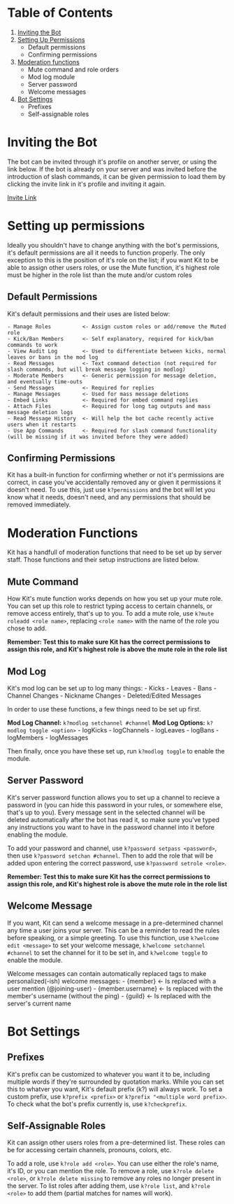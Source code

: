 # Table of Contents
 1. [Inviting the Bot]()
 2. [Setting Up Permissions]()
    - Default permissions
    - Confirming permissions
 3. [Moderation functions]()
    - Mute command and role orders
    - Mod log module
    - Server password
    - Welcome messages
4. [Bot Settings]()
    - Prefixes
    - Self-assignable roles


# Inviting the Bot
The bot can be invited through it's profile on another server, or using the link below.
If the bot is already on your server and was invited before the introduction of slash commands, it can be given permission to load them by clicking the invite link in it's profile and inviting it again.

[Invite Link](https://discord.com/api/oauth2/authorize?client_id=435855803363360779&permissions=1514244795590&scope=bot%20applications.commands)


# Setting up permissions
Ideally you shouldn't have to change anything with the bot's permissions, it's default permissions are all it needs to function properly. The only exception to this is the position of it's role on the list; if you want Kit to be able to assign other users roles, or use the Mute function, it's highest role must be higher in the role list than the mute and/or custom roles

## Default Permissions
Kit's default permissions and their uses are listed below:

    - Manage Roles          <- Assign custom roles or add/remove the Muted role
    - Kick/Ban Members      <- Self explanatory, required for kick/ban commands to work
    - View Audit Log        <- Used to differentiate between kicks, normal leaves or bans in the mod log
    - Read Messages         <- Text command detection (not required for slash commands, but will break message logging in modlog)
    - Moderate Members      <- Generic permission for message deletion, and eventually time-outs
    - Send Messages         <- Required for replies
    - Manage Messages       <- Used for mass message deletions
    - Embed Links           <- Required for embed command replies
    - Attach Files          <- Required for long tag outputs and mass message deletion logs
    - Read Message History  <- Will help the bot cache recently active users when it restarts
    - Use App Commands      <- Required for slash command functionality (will be missing if it was invited before they were added)

## Confirming Permissions
Kit has a built-in function for confirming whether or not it's permissions are correct, in case you've accidentally removed any or given it permissions it doesn't need.
To use this, just use `k?permissions` and the bot will let you know what it needs, doesn't need, and any permissions that should be removed immediately.


# Moderation Functions
Kit has a handfull of moderation functions that need to be set up by server staff. Those functions and their setup instructions are listed below.

## Mute Command
How Kit's mute function works depends on how you set up your mute role. You can set up this role to restrict typing access to certain channels, or remove access entirely, that's up to you.
To add a mute role, use `k?mute roleadd <role name>`, replacing `<role name>` with the name of the role you chose to add.

**Remember: Test this to make sure Kit has the correct permissions to assign this role, and Kit's highest role is above the mute role in the role list**

## Mod Log
Kit's mod log can be set up to log many things:
    - Kicks
    - Leaves
    - Bans
    - Channel Changes
    - Nickname Changes
    - Deleted/Edited Messages

In order to use these functions, a few things need to be set up first.

**Mod Log Channel:** `k?modlog setchannel #channel`
**Mod Log Options:** `k?modlog toggle <option>`
    - logKicks
    - logChannels
    - logLeaves
    - logBans
    - logMembers
    - logMessages

Then finally, once you have these set up, run `k?modlog toggle` to enable the module.

## Server Password
Kit's server password function allows you to set up a channel to recieve a password in (you can hide this password in your rules, or somewhere else, that's up to you).
Every message sent in the selected channel will be deleted automatically after the bot has read it, so make sure you've typed any instructions you want to have in the password channel into it before enabling the module.

To add your password and channel, use `k?password setpass <password>`, then use `k?password setchan #channel`. Then to add the role that will be added upon entering the correct password, use `k?password setrole <role>`.

**Remember: Test this to make sure Kit has the correct permissions to assign this role, and Kit's highest role is above the mute role in the role list**

## Welcome Message
If you want, Kit can send a welcome message in a pre-determined channel any time a user joins your server. This can be a reminder to read the rules before speaking, or a simple greeting.
To use this function, use `k?welcome edit <message>` to set your welcome message, `k?welcome setchannel #channel` to set the channel for it to be set in, and `k?welcome toggle` to enable the module.

Welcome messages can contain automatically replaced tags to make personalized(-ish) welcome messages:
    - {member}          <- Is replaced with a user mention (@joining-user)
    - {member.username} <- Is replaced with the member's username (without the ping)
    - {guild}           <- Is replaced with the server's current name


# Bot Settings

## Prefixes
Kit's prefix can be customized to whatever you want it to be, including multiple words if they're surrounded by quotation marks. While you can set this to whatver you want, Kit's default prefix (k?) will always work.
To set a custom prefix, use `k?prefix <prefix>` or `k?prefix "<multiple word prefix>`. To check what the bot's prefix currently is, use `k?checkprefix`.

## Self-Assignable Roles
Kit can assign other users roles from a pre-determined list. These roles can be for accessing certain channels, pronouns, colors, etc.

To add a role, use `k?role add <role>`. You can use either the role's name, it's ID, or you can mention the role.
To remove a role, use `k?role delete <role>`, or `k?role delete missing` to remove any roles no longer present in the server.
To list roles after adding them, use `k?role list`, and `k?role <role>` to add them (partial matches for names will work).